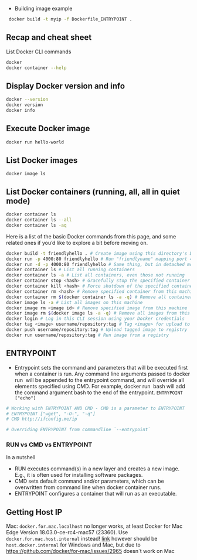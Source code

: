 

* Building image example
 ```bash
  docker build -t myip -f Dockerfile_ENTRYPOINT .
 ```


## Recap and cheat sheet 
List Docker CLI commands
```bash
docker
docker container --help
```

## Display Docker version and info
```bash
docker --version
docker version
docker info
```
## Execute Docker image
```bash
docker run hello-world
```
## List Docker images
```docker image ls```
## List Docker containers (running, all, all in quiet mode)

```bash
docker container ls
docker container ls --all
docker container ls -aq
```


Here is a list of the basic Docker commands from this page, and some related ones if you’d like to explore a bit before moving on.


```bash
docker build -t friendlyhello . # Create image using this directory's Dockerfile
docker run -p 4000:80 friendlyhello # Run "friendlyname" mapping port 4000 to 80
docker run -d -p 4000:80 friendlyhello # Same thing, but in detached mode
docker container ls # List all running containers
docker container ls -a # List all containers, even those not running
docker container stop <hash> # Gracefully stop the specified container
docker container kill <hash> # Force shutdown of the specified container
docker container rm <hash> # Remove specified container from this machine
docker container rm $(docker container ls -a -q) # Remove all containers
docker image ls -a # List all images on this machine
docker image rm <image id> # Remove specified image from this machine
docker image rm $(docker image ls -a -q) # Remove all images from this machine
docker login # Log in this CLI session using your Docker credentials
docker tag <image> username/repository:tag # Tag <image> for upload to registry
docker push username/repository:tag # Upload tagged image to registry
docker run username/repository:tag # Run image from a registry
```


## ENTRYPOINT
* Entrypoint sets the command and parameters that will be executed first when a container is run.
Any command line arguments passed to docker run <image> will be appended to the entrypoint command,
and will override all elements specified using CMD. 
For example, docker run <image> bash will add the command argument bash to the end of the entrypoint.
```ENTRYPOINT ["echo"]```

```bash
# Working with ENTRYPOINT AND CMD - CMD is a parameter to ENTRYPOINT
# ENTRYPOINT ["wget", "-O-", "-q"]
# CMD http://ifconfig.me/ip

# Overriding ENTRYPOINT from commandline `--entrypoint`
```

### RUN vs CMD vs ENTRYPOINT

In a nutshell
* RUN executes command(s) in a new layer and creates a new image. E.g., it is often used for installing software packages.
* CMD sets default command and/or parameters, which can be overwritten from command line when docker container runs.
* ENTRYPOINT configures a container that will run as an executable.

## Getting Host IP

Mac:
`docker.for.mac.localhost` no longer works, at least Docker for Mac Edge Version 18.03.0-ce-rc4-mac57 (23360). Use `docker.for.mac.host.internal` instead! [link](https://forums.docker.com/t/understanding-the-docker-for-mac-localhost-behavior/41921/2)
however should be `host.docker.internal` for Windows and Mac, but due to https://github.com/docker/for-mac/issues/2965 doesn`t work on Mac
